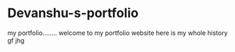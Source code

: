 # Devanshu-s-portfolio
my portfolio........
welcome to my portfolio website here is my whole history
gf
jhg